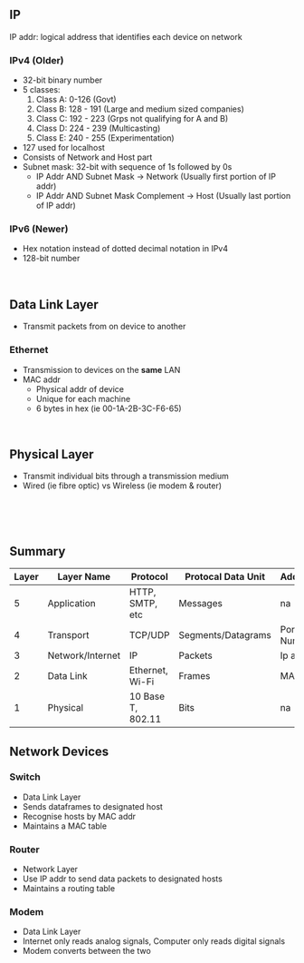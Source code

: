 ## IP
IP addr: logical address that identifies each device on network<br/>
### IPv4 (Older)
- 32-bit binary number
- 5 classes:
    1. Class A:  0-126 (Govt)
    2. Class B: 128 - 191 (Large and medium sized companies)
    3. Class C: 192 - 223 (Grps not qualifying for A and B)
    4. Class D: 224 - 239 (Multicasting)
    5. Class E: 240 - 255 (Experimentation)
- 127 used for localhost
- Consists of Network and Host part
- Subnet mask: 32-bit with sequence of 1s followed by 0s
    - IP Addr AND Subnet Mask -> Network (Usually first portion of IP addr)
    - IP Addr AND Subnet Mask Complement -> Host (Usually last portion of IP addr)
### IPv6 (Newer)
- Hex notation instead of dotted decimal notation in IPv4
- 128-bit number

<br/>

## Data Link Layer
- Transmit packets from on device to another
### Ethernet
- Transmission to devices on the <b>same</b> LAN
- MAC addr
    - Physical addr of device
    - Unique for each machine
    - 6 bytes in hex (ie 00-1A-2B-3C-F6-65)

<br/>

## Physical Layer
- Transmit individual bits through a transmission medium
- Wired (ie fibre optic) vs Wireless (ie modem & router)

<br/><br/><br/>

## Summary
| Layer | Layer Name       | Protocol         | Protocal Data Unit | Addressing   |
|-------|------------------|------------------|--------------------|--------------|
| 5     | Application      | HTTP, SMTP, etc    | Messages           | na           |
| 4     | Transport        | TCP/UDP          | Segments/Datagrams | Port Numbers |
| 3     | Network/Internet | IP               | Packets            | Ip addr      |
| 2     | Data Link        | Ethernet, Wi-Fi   | Frames             | MAC addr     |
| 1     | Physical         | 10 Base T, 802.11 | Bits               | na           |

## Network Devices
### Switch
- Data Link Layer
- Sends dataframes to designated host
- Recognise hosts by MAC addr
- Maintains a MAC table
### Router
- Network Layer
- Use IP addr to send data packets to designated hosts
- Maintains a routing table
### Modem
- Data Link Layer
- Internet only reads analog signals, Computer only reads digital signals
- Modem converts between the two